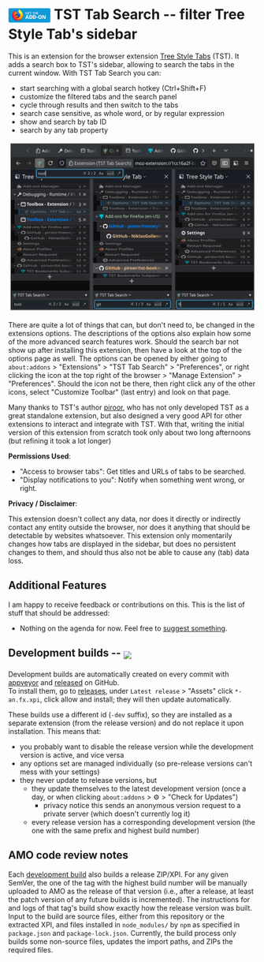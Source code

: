 
# <sub><a href="https://addons.mozilla.org/firefox/addon/tst-search/"><img src="./resources/get-ff-ext.png" width="86" height="30"></a></sub> TST Tab Search -- filter Tree Style Tab's sidebar

<!-- AMO short description:
Search for or filter the Tabs in TST's sidebar, and quickly find and activate them.
-->

<!-- AMO long description: (AMO keeps line breaks, and supports a few HTML tags. Copy from here till the first MarkDown heading, but do remove the image tags.) -->

This is an extension for the browser extension <a href="https://github.com/piroor/treestyletab#readme">Tree Style Tabs</a> (TST). It adds a search box to TST's sidebar, allowing to search the tabs in the current window. With TST Tab Search you can: <ul>
    <li> start searching with a global search hotkey (Ctrl+Shift+F) </li>
    <li> customize the filtered tabs and the search panel </li>
    <li> cycle through results and then switch to the tabs </li>
    <li> search case sensitive, as whole word, or by regular expression </li>
    <li> show and search by tab ID </li>
    <li> search by any tab property </li>
</ul>

<img alt="Tab searches with different settings " src="./resources/screenshot-merged.png" width="600px"> <!-- remove this for AMO -->

There are quite a lot of things that can, but don't need to, be changed in the extensions options. The descriptions of the options also explain how some of the more advanced search features work.
Should the search bar not show up after installing this extension, then have a look at the top of the options page as well.
The options can be opened by either going to `about:addons` > "Extensions" > "TST Tab Search" > "Preferences", or right clicking the icon at the top right of the browser > "Manage Extension" > "Preferences". Should the icon not be there, then right click any of the other icons, select "Customize Toolbar" (last entry) and look on that page.

Many thanks to TST's author <a href="https://github.com/piroor">piroor</a>, who has not only developed TST as a great standalone extension, but also designed a very good API for other extensions to interact and integrate with TST. With that, writing the initial version of this extension from scratch took only about two long afternoons (but refining it took a lot longer)

<b>Permissions Used</b>: <ul>
    <li> "Access to browser tabs": Get titles and URLs of tabs to be searched. </li>
    <li> "Display notifications to you": Notify when something went wrong, or right. </li>
</ul>

<b>Privacy / Disclaimer</b>: <ul><!--break--></ul>
This extension doesn't collect any data, nor does it directly or indirectly contact any entity outside the browser, nor does it anything that should be detectable by websites whatsoever.
This extension only momentarily changes how tabs are displayed in the sidebar, but does no persistent changes to them, and should thus also not be able to cause any (tab) data loss.


## Additional Features

I am happy to receive feedback or contributions on this. This is the list of stuff that should be addressed:

* Nothing on the agenda for now. Feel free to [suggest something](https://github.com/NiklasGollenstede/tst-search/issues).


## Development builds -- <sub>[![](https://ci.appveyor.com/api/projects/status/github/NiklasGollenstede/tst-search?svg=true)](https://ci.appveyor.com/project/NiklasGollenstede/tst-search)</sub>

Development builds are automatically created on every commit with [appveyor](https://ci.appveyor.com/project/NiklasGollenstede/tst-search/history) and [released](https://github.com/NiklasGollenstede/tst-search/releases) on GitHub.\
To install them, go to [releases](https://github.com/NiklasGollenstede/tst-search/releases), under `Latest release` > "Assets" click `*-an.fx.xpi`, click allow and install; they will then update automatically.

These builds use a different id (`-dev` suffix), so they are installed as a separate extension (from the release version) and do not replace it upon installation. This means that:
 * you probably want to disable the release version while the development version is active, and vice versa
 * any options set are managed individually (so pre-release versions can't mess with your settings)
 * they never update to release versions, but
    * they update themselves to the latest development version (once a day, or when clicking `about:addons` > ⚙ > "Check for Updates")
        * privacy notice this sends an anonymous version request to a private server (which doesn't currently log it)
    * every release version has a corresponding development version (the one with the same prefix and highest build number)


##  AMO code review notes

Each [development build](#development-builds) also builds a release ZIP/XPI. For any given SemVer, the one of the tag with the highest build number will be manually uploaded to AMO as the release of that version (i.e., after a release, at least the patch version of any future builds is incremented).
The instructions for and logs of that tag's build show exactly how the release version was built.
Input to the build are source files, either from this repository or the extracted XPI, and files installed in `node_modules/` by `npm` as specified in `package.json` and `package-lock.json`.
Currently, the build process only builds some non-source files, updates the import paths, and ZIPs the required files.
